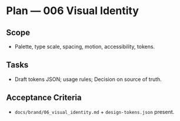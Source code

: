 # Plan — 006 Visual Identity

## Scope
- Palette, type scale, spacing, motion, accessibility, tokens.

## Tasks
- Draft tokens JSON; usage rules; Decision on source of truth.

## Acceptance Criteria
- `docs/brand/06_visual_identity.md` + `design-tokens.json` present.

